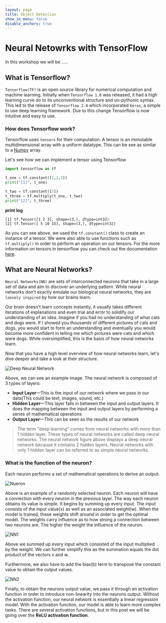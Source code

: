 ```yaml
---
layout: page
title: Object Detection
show_in_menu: false
disable_anchors: true
---
```


# Neural Netowrks with TensorFlow
In this workshop we will be .....

## What is Tensorflow?
```Tensorflow(TF)``` is an open source library for numerical computation and machine learning. Initially when ```Tensorflow 1.0``` was released, it had a high learning curve do to its unconventional structure and un-pythonic syntax. This led to the release of ```Tensorflow 2.0``` which incorporated ```Keras```; a simple to use deep learning framework. Due to this change Tensorflow is now intuitive and easy to use.

### How does Tensorflow work?
Tensorflow uses ```tensors``` for their computation. A tensor is an immutable multidimensional array with a uniform datatype. This can be see as similar to a [Numpy](https://numpy.org/) array.

Let's see how we can implement a tensor using Tensorflow
```python
import tensorflow as tf

t_one = tf.constant([1,2,3])
print("[1]", t_one)

t_two = tf.constant([5])
t_three = tf.multiply(t_one, t_two)
print("[2]", t_three)
```
**print log**
```
[1] tf.Tensor([1 2 3], shape=(3,), dtype=int32)
[2] tf.Tensor([ 5 10 15], shape=(3,), dtype=int32)
```

As you can see above, we used the ```tf.constant()``` class to create an instance of a tensor. We were also able to use functions such as ```tf.multiply()``` in order to perform an operation on our tensors. For the more information on tensors in tensorflow you can check out the documentation [here](https://www.tensorflow.org/guide/tensor). 

## What are Neural Networks?

```Neural Networks(NN)``` are sets of interconnected neurons that take in a large set of data and aim to discover an underlying pattern. While neural networks don't exactly emulate our biological neural networks, they are ```loosely inspired``` by how our brains learn.

Our brain doesn't learn concepts instantly, it usually takes different iterations of explanations and even trial and error to solidify our understanding of an idea. Imagine if you had no understanding of what cats and dogs were. If I showed you thousands of different pictures of cats and dogs, you would start to form an understanding and eventually you would become more confident in telling me which pictures were cats and which were dogs. While oversimplified, this is the basis of how neural networks learn.

Now that you have a high level overview of how neural networks learn, let's dive deeper and take a look at their structure.

![Deep Neural Network](DNN.png)

Above, we can see an example image. The neural network is composed of 3 types of layers:
- **Input Layer**—This is the input of our network where we pass in our data(This could be text, images, sound, etc.) 
- **Hidden Layer**—This layer falls in between the input and output layers. It does the mapping between the input and output layers by performing a series of mathematical operations
- **Output Layer**—This can be seen as the results of our network

> The term "deep learning" comes from neural networks with more than 1 hidden layer. These types of neural networks are called deep neural networks. The neural network figure above displays a deep neural network because it contains 2 hidden layers. Neural networks with only 1 hidden layer can be referred to as simple neural networks.

### What is the function of the neuron?
Each neuron performs a set of mathematical operations to derive an output.

![Nueron](Neuron.png)

Above is an example of a randomly selected neuron. Each neuron will have a connection with every neuron in the previous layer. The way each neuron obtains its value is simple. It begins by summing up every input. The input consists of the input value(x) as well as an associated weight(w). When the model is trained, these weights shift around in order to get the optimal model. The weights carry influence as to how strong a connection between two neurons are. The higher the weight the influence of the neuron. 

![NN1](NN1.png)

Above we summed up every input which consisted of the input multiplied by the weight. We can further simplify this as the summation equals the dot product of the vectors x and w.

Furthermore, we also have to add the bias(b) term to transpose the constant value to obtain the output values.

![NN2](NN2.png)

Finally, to obtain the neurons output value, we pass it through an activation function in order to introduce non-linearity into the neurons output. Without the activation function, our neural network is essentially a linear regression model. With the activation function, our model is able to learn more complex tasks. There are several activation functions, but in this post we will be going over the **ReLU activation function**.